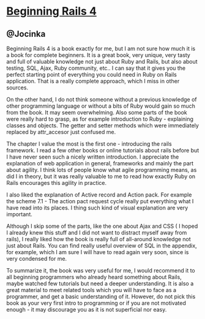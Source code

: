 [Beginning Rails 4](http://www.amazon.com/Beginning-Rails-4-Adam-Gamble/dp/1430260343?tag=rubyslava0f-20)
============================================

@Jocinka
--------


Beginning Rails 4 is a book exactly for me, but I am not sure how much it is a book for complete beginners. It is a great book, very unique, very tasty and full of valuable knowledge not just about Ruby and Rails, but also about testing, SQL, Ajax, Ruby community, etc.. I can say that it gives you the perfect starting point of everything you could need in Ruby on Rails application. That is a really complete approach, which I miss in other sources. 

On the other hand, I do not think someone without a previous knowledge of other programming language or without a bits of Ruby would gain so much from the book. It may seem overwhelming. Also some parts of the book were really hard to grasp, as for example introduction to Ruby - explaining classes and objects. The getter and setter methods which were immediately replaced by attr_accesor just confused me. 

The chapter I value the most is the first one - introducing the rails framework. I read a few other books or online tutorials about rails before but I have never seen such a nicely written introduction. I appreciate the explanation of web application in general, frameworks and mainly the part about agility. I think lots of people know what agile programming means, as did I in theory, but it was really valuable to me to read how exactly Ruby on Rails encourages this agility in practice. 

I also liked the explanation of Active record and Action pack.  For example the scheme 7.1 - The action pact request cycle really put everything what I have read into its places. I thing such kind of visual explanation are very important. 

Although I skip some of the parts, like the one about Ajax and CSS ( I hoped I already knew this stuff and I did not want to  distract myself away from rails), I really liked how the book is really full of all-around knowledge not just about Rails. You can find really useful overview of SQL in the appendix, for example, which I am sure I will have to read again very soon, since is very condensed for me. 

To summarize it, the book was very useful for me, I would recommend it to all beginning programmers who already heard something about Rails, maybe watched few tutorials but need a deeper understanding. It is also a great material to meet related tools which you will have to face as a programmer, and get a basic understanding of it. However, do not pick this book as your very first intro to programming or if you are not motivated enough - it may discourage you as it is not superficial nor easy. 

